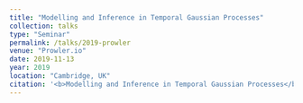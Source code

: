 ```yaml
---
title: "Modelling and Inference in Temporal Gaussian Processes"
collection: talks
type: "Seminar"
permalink: /talks/2019-prowler
venue: "Prowler.io"
date: 2019-11-13
year: 2019
location: "Cambridge, UK"
citation: '<b>Modelling and Inference in Temporal Gaussian Processes</b>.'
---
```

